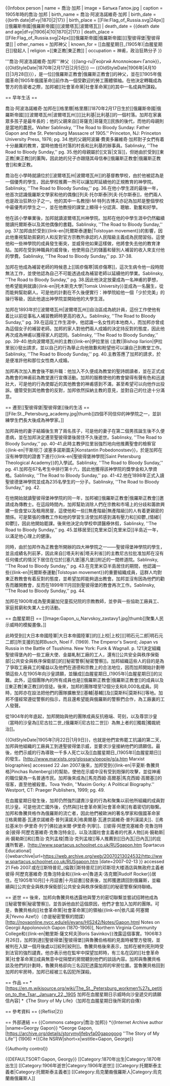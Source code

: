 {{Infobox person
| name        = 喬治·加邦
| image       = Батька Гапон.jpg
| caption     = 1905年時的喬治·加邦
| birth_name  = 喬治·阿波洛諾維奇·加邦
| birth_date  = {{birth date|df=y|1870|2|17}}
| birth_place = [[File:Flag_of_Russia.svg|24px]][[俄羅斯帝國|俄羅斯帝國]][[波爾塔瓦|波爾塔瓦]]
| death_date  = {{death date and age|df=y|1906|4|10|1870|2|17}}
| death_place = [[File:Flag_of_Russia.svg|24px]][[俄羅斯帝國|俄羅斯帝國]][[聖彼得堡|聖彼得堡]]
| other_names = 加邦神父
| known_for   =  [[血腥星期日_(1905年)|血腥星期日]]發起人
| religion    =[[東正教|東正教]]
| occupation  = 神甫，政治狂熱分子
}}

'''喬治·阿波洛諾維奇·加邦'''神父（{{lang-ru|Гео́ргий Аполло́нович Гапо́н}}，{{OldStyleDate|1870年|2月17日|2月5日}} — {{OldStyleDate|1906年|4月10日|3月28日}}），是一位[[俄羅斯正教會|俄羅斯正教會]]的神父，並在[[1905年俄國革命|1905年俄國革命]]前作為一個受歡迎的勞工團體領袖。在他決定轉職成為警方的告密者之際，加邦被[[社會革命黨|社會革命黨]]的其中一名成員所謀殺。

== 早年生活 ==

喬治·阿波洛諾維奇·加邦在[[格里曆|格里曆]]1870年2月17日生於[[俄羅斯帝國|俄羅斯帝國]][[波爾塔瓦州|波爾塔瓦州]][[比利基|比利基]]的一個村落。加邦在家裏眾多孩子是最年長的；他的父親來自[[哥薩克|哥薩克]]民族的後代，而他的母親則是當地的農民。<ref name=Sablinsky34>Walter Sablinsky, ''The Road to Bloody Sunday: Father Gapon and the St. Petersburg Massacre of 1905.'' Princeton, NJ: Princeton University Press, 1976; pg. 34.</ref>他的父親阿波羅·費奧多羅維奇·加邦對子女們有着十分嚴厲的教育，當時他擔任村落的村長和比利基的辦事員。<ref name=Sablinsky35>Sablinsky, ''The Road to Bloody Sunday,'' pg. 35.</ref>他的母親屬於[[文盲|文盲]]，但她由於受到[[東正教|東正教]]的薰陶，因此她的兒子亦跟隨其母信奉[[俄羅斯正教會|俄羅斯正教會]]和東正教。<ref name=Sablinsky35 />

喬治在小學時就讀位於[[波爾塔瓦州|波爾塔瓦州]]的基督教學校，由於他被認為是一個優秀的學生，因此學校推薦一所可以讓加邦延續他的正規教育的神學院。<ref name=Sablinsky36>Sablinsky, ''The Road to Bloody Sunday,'' pg. 36.</ref>在他小學生涯的最後一年，他首次認識俄羅斯文學家和他的偶像[[列夫·托尔斯泰|列夫·托尔斯泰]]，他們兩人也是政治狂熱分子之一。<ref name=Sablinsky36 />他的其中一名教授I·M·特列古博夫亦記為加邦是整個學校中最優秀的學生之一，並在他教授的課堂上顯得十分認真、聰敏、勤奮和好學。<ref name=Sablinsky36 />

他在該小學畢業後，加邦就讀波爾塔瓦州神學院。加邦在他的中學生涯中仍然繼續閱讀托爾斯泰以及其他偶像的書籍。<ref name=Sablinsky37>Sablinsky, ''The Road to Bloody Sunday,'' pg. 37.</ref>加邦由於受到{{link-en|托爾斯泰運動|Tolstoyan movement}}的影響，因此他重視幫助貧窮的人和反對官方宗教所承認的人民階級主義成為民間習俗。<ref name=Sablinsky37 />這使他和一些神學院的成員發生衝突，並威脅他如果這樣做，他將會失去他的教育津貼。<ref name=Sablinsky37 />加邦在受到神職員的威脅後，他使用自己的儲蓄和替別人補習的收入來支付他的學費。<ref>Sablinsky, ''The Road to Bloody Sunday,'' pp. 37-38.</ref>

加邦在他成為補習老師的時候患上[[斑疹傷寒|斑疹傷寒]]，這次生病令他一段時間無法工作，並使他認為自己不可能透過成為補習老師以延續他的學業。<ref name=Sablinsky38>Sablinsky, ''The Road to Bloody Sunday,'' pg. 38.</ref>因此他決定放棄成為一名神甫的夢想，他希望能夠就讀{{link-en|托木斯克大學|Tomsk University}}並成為一名醫生，從而能夠幫助窮人。<ref name=Sablinsky38 />可是他的計劃在不久後便實行：神學院給他一個「少於完美」的操行等級，因此他退出神學院並開始他的大學生涯。<ref name=Sablinsky38 />

加邦在1893年於[[波爾塔瓦州|波爾塔瓦州]]自治區成為統計員，這份工作使他有着比以前從事私人補習教師時更高的收入。<ref name=Sablinsky39>Sablinsky, ''The Road to Bloody Sunday,'' pg. 39.</ref>在這段工作生涯中，他認識一名女性的本地商人，而加邦亦曾成為這個女子的補習老師。<ref name=Sablinsky39 />加邦的家人對他們兩人成婚的決定持反對的態度，因此他再次成為神甫以獲得家人的認同。<ref>Sablinsky, ''The Road to Bloody Sunday,'' pp. 39-40.</ref>他向波爾塔瓦州的主教{{link-en|伊拉里翁 (主教)|Bishop Ilarion|伊拉里翁}}發出請求，並以自己的行為舉止向他致歉和盼望他可以讓自己到教堂工作。<ref name=Sablinsky40>Sablinsky, ''The Road to Bloody Sunday,'' pg. 40.</ref>主教答應了加邦的請求，於是便准許他和那位女性商人成婚。<ref name=Sablinsky40 />

加邦再次加入教會後不斷升職：他加入不久便成為教堂的聖詩朗讀者，並在正式成為教會的神甫前為教堂進行宣傳活動。<ref name=Sablinsky40 />加邦的服務使他的教會變得有聲有色和迅速壯大，可是他的行為使鄰近的其他教會的神甫感到不滿，甚至希望可以向他作出投訴。<ref name=Sablinsky40 />儘管受到其他教會的反對，加邦依然採納主教的意見，並對自己的仕途十分滿意。<ref name=Sablinsky40 />

== 遷至[[聖彼得堡|聖彼得堡]]後的生活 ==
[[File:St._Petersburg_academy.jpg|thumb]]四個不同信仰的神學院之一，並訓練學生們長大後成為神學家。]]

加邦與他的妻子結婚後生育了兩名孩子，可是他的妻子在第二個男孩誕生後不久便患病，<ref name=Sablinsky40 />並在加邦決定遷至聖彼得堡後居住不久後逝世。<ref>Sablinsky, ''The Road to Bloody Sunday,'' pp. 40-41.</ref>此時主教伊拉里翁強烈地向他推薦聖會的檢察官{{link-en|干斯坦汀·波塞多諾斯圖夫|Konstantin Pobedonostsev}}，於是加邦在沒有神學院的證書下進行{{link-en|聖彼得堡神學院|Saint Petersburg Theological Academy}}的入學試。<ref name=Sablinsky41>Sablinsky, ''The Road to Bloody Sunday,'' pg. 41.</ref>加邦在67名考生中排行第十六，因此他獲得該神學院的獎學金和入學資格。<ref>Sablinsky, ''The Road to Bloody Sunday,'' pp. 41-42.</ref>他在1898年正式入讀聖彼德堡神學院並成為235名學生的一分子。<ref name=Sablinsky42>Sablinsky, ''The Road to Bloody Sunday,'' pg. 42.</ref>

在他開始就讀聖彼得堡神學院的同一年，加邦被[[俄羅斯正教會|俄羅斯正教會]]邀請成為傳教士。<ref name=Sablinsky42 />在這段時間內，加邦幫助消除人們在宗教和市場上的分歧和籌款興建一些食堂以及租用房屋，這使他和一些[[無產階級|無產階級]]的人有着更親密的關係。<ref name=Sablinsky42 />可是緊張的傳教工作和他的學習生活使加邦感到滿有壓力和[[抑鬱_(情緒)|抑鬱]]，因此他開始罷課。<ref name=Sablinsky42 />後來他決定向學校申請醫療休假，<ref name=Sablinsky45>Sablinsky, ''The Road to Bloody Sunday,'' pg. 45.</ref>並移居至[[克里米亞|克里米亞]]半島近一年，以滿足他心理上的健康。<ref name=Sablinsky42 />

同時，由於加邦作為正教會所開辦的四大神學院之一——聖彼得堡神學院的學生，並且成績名列前茅，因此來自[[塔夫利省|塔夫利省]]的主教尼古拉批准加邦在沒有任何儀式的情況下居住在位於[[塞凡堡|塞凡堡]]附近的一間修道院。<ref name=Sablinsky43>Sablinsky, ''The Road to Bloody Sunday,'' pg. 43.</ref>在克里米亞半島居住的期間，他認識一些{{link-en|托爾斯泰運動|Tolstoyan movement}}的重要組織成員，這群人均對東正教教會有着反對的態度，並希望加邦能夠退出教會。<ref name=Sablinsky43 />加邦並沒有因為他們的勸告而離開教會，反而在1899年11月回到聖彼得堡的教會再次工作。<ref name=Sablinsky44>Sablinsky, ''The Road to Bloody Sunday,'' pg. 44.</ref>

加邦在1900年成為聖奧麗加兒童孤兒院的宗教教師，並參與一些協助工廠員工、家庭貧窮和失業人士的活動。

== 血腥星期日 ==
[[Image:Gapon_u_Narvskoy_zastavy1.jpg|thumb]]聚集人民示威時的模擬畫像。]]

此時受到[[大日本帝國陸軍|大日本帝國陸軍]]的[[上校|上校]][[明石元二郎|明石元二郎]]所支援的加邦<ref>Busch, Noel F. (1969). The Emperor's Sword; Japan vs Russia in the Battle of Tsushima. New York: Funk & Wagnall. p. 121</ref>決定組織聖彼得堡內的一些工廠大使、金屬軋制工廠的工人，還有[[公共安全與秩序保衛部|公共安全與秩序保衛部]]的[[秘密警察|秘密警察]]。加邦組織這些人的目的是為了爭取工廠員工的權益以及他們在道德和宗教上的合法地位，因而加邦開始計劃帶領這些人在1905年向沙皇請願，並釀成[[血腥星期日_(1905年)|血腥星期日]]的災難。此外，這個團隊內的所有成員也是[[俄羅斯正教會|俄羅斯正教會]]的成員以及[[東正教|東正教]]的信徒。後來，加邦的團隊增至12個分支和8,000名成員。同時，加邦亦在設法把他們的團隊擴散至[[基輔|基輔]]及[[莫斯科|莫斯科]]等地。加邦不僅經常遵從警察的指示，而且還希望能與俄羅斯的警察們合作，為工廠裏的工人發聲。

從1904年的年底起，加邦開始與他的團隊成員反抗極端、苛刻，以及尊崇沙皇（當時的沙皇為[[尼古拉二世_(俄羅斯)|尼古拉二世]]）為無上者的[[獨裁|獨裁統治]]。

{{OldStyleDate|1905年|1月22日|1月9日}}，也就是他們宣佈罷工抗議的第二天，加邦與他組織的工廠員工到達聖彼得堡示威，並要求沙皇接納他們的請願信。最後，他們示威的行為導致一千多人死亡以及[[血腥星期日_(1905年)|血腥星期日]]的發生。<ref name="marx">[http://www.marxists.org/glossary/people/g/a.htm Marxist biographies] accessed 22 Jan 2007.</ref>後來，加邦受到{{link-en|平夏斯·魯騰貝格|Pinchas Rutenberg}}的幫助，使他在示威中沒有受到炮彈的攻擊，並從神甫的職位變為一名普通市民。加邦後來成為[[馬克西姆·高爾基|馬克西姆·高爾基]]的宿客，直至他被殺害。<ref>Tova Yedin, ''Maxim Gorky: A Political Biography.'' Westport, CT: Praeger Publishers, 1999; pg. 49.</ref>

在血腥星期日發生後，加邦仍然強烈譴責沙皇的行為和聚集以前他所組織的成員對抗沙皇。可是他流亡國外後，仍然與[[社會革命黨|社會革命黨]]有着密切的聯繫。加邦和魯騰貝格作為俄羅斯的流亡者，因此他們被歐洲的著名學家和俄國革命家[[格奧爾基·瓦連京諾維奇·普列漢諾夫|格奧爾基·瓦連京諾維奇·普列漢諾夫]]、[[弗拉基米尔·伊里奇·列宁|佛拉迪米爾·伊里奇·列寧]]、[[彼得·阿歷克塞維奇·克魯泡特金|彼得·阿歷克塞維奇·克魯泡特金]]，以及法國社會主義者的代表人物[[尚·饒勒斯|尚·饒勒斯]]和[[喬治·克列孟梭|喬治·克列孟梭]]等人推薦到[[日內瓦|日內瓦]]的庇護所暫避，<ref>[http://www.spartacus.schoolnet.co.uk/RUSgapon.htm Spartacus Educational] {{webarchive|url=https://web.archive.org/web/20070213024532/http://www.spartacus.schoolnet.co.uk/RUSgapon.htm |date=2007-02-13 }} accessed 21 Feb 2007.</ref>或在[[斯特普尼_(倫敦)|斯特普尼]]的邓斯坦大楼酒店與無政府主義者彼得·阿歷克塞維奇·克魯泡特金和{{link-en|魯道夫·洛克爾|Rudolf Rocker}}居住。在1905年10月[[十月詔書|十月詔書]]發表後，加邦獲邀請回到俄羅斯，並繼續與[[公共安全與秩序保衛部|公共安全與秩序保衛部]]的秘密警察保持聯絡。

== 逝世 ==
後來，加邦向魯騰貝格透露他與警方的密切聯繫並嘗試招聘他成為[[秘密警察|秘密警察]]，並告訴他由於這個原因，他們才會加入加邦的團隊。可是，魯騰貝格向[[社會革命黨|社會革命黨]]的領袖{{link-en|依凡諾·阿塞爾夫|Yevno Azef}}（亦是秘密警察的間諜）<ref name=notes>[http://novaonline.nvcc.edu/eli/evans/HIS242/Notes/Gapon.html Notes on Georgii Appolonovich Gapon (1870-1906)], Northern Virginia Community College</ref>和{{link-en|鮑里斯·薩文柯夫|Boris Savinkov}}洩露這個事實。1906年3月26日，加邦到達[[聖彼得堡|聖彼得堡]]與魯騰伯格相約見面時被警方發現，並被判在入獄一個月後處以[[絞刑|絞刑]]。魯騰貝格後來表示，加邦在被判死刑時受到法官的強烈譴責。他亦表示他在監牢中探望加邦時，有三名在囚的[[社會革命黨|社會革命黨]]成員無意中從隔壁的房間聽到他們的談話內容。加邦與魯騰貝格談及他們的計劃時，魯騰貝格卻向三名囚犯透露加邦的牢房位置。當魯騰貝格回到加邦的牢房時，加邦已經被三名囚犯所謀殺。<ref name=notes />

== 作品 ==
*[https://en.m.wikisource.org/wiki/The_St._Petersburg_workmen%27s_petition_to_the_Tsar,_January_22,_1905 加邦在血腥星期日示威時向沙皇遞交的請願信內容]
*《The Story of My Life》（加邦在血腥星期日後所寫的自傳）

== 參考資料 ==
{{Reflist|2}}

== 外部連結 ==
{{Commons category|喬治·加邦}}
*{{Internet Archive author |sname=Georgy Gapon}}
*George Gapon, [https://archive.org/details/storymylifebyfa00gapogoog ''The Story of My Life''] (1906)
*{{Cite NSRW|short=x|wstitle=Gapon, George}}

{{Authority control}}

{{DEFAULTSORT:Gapon, Georgy}}
[[Category:1870年出生|Category:1870年出生]]
[[Category:1906年逝世|Category:1906年逝世]]
[[Category:托爾斯泰主義者|Category:托爾斯泰主義者]]
[[Category:烏克蘭裔俄羅斯人|Category:烏克蘭裔俄羅斯人]]